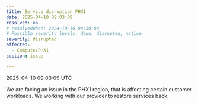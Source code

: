 ```yaml
---
title: Service disruption PHX1
date: 2025-04-10 09:03:09
resolved: no
# resolvedWhen: 2024-10-10 04:30:00 
# Possible severity levels: down, disrupted, notice
severity: disrupted
affected:
  - Compute/PHX1
section: issue

---
```


2025-04-10 09:03:09 UTC

We are facing an issue in the PHX1 region, that is affecting certain customer workloads. We working with our provider to restore services back.
